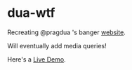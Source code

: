 # dua-wtf
Recreating @pragdua 's banger [website](dua.wtf).

Will eventually add media queries!

Here's a [Live Demo](udqy.github.io).